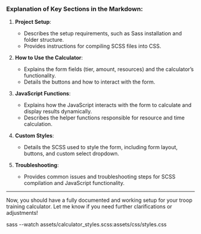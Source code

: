 
### **Explanation of Key Sections in the Markdown:**

1. **Project Setup**:
   - Describes the setup requirements, such as Sass installation and folder structure.
   - Provides instructions for compiling SCSS files into CSS.

2. **How to Use the Calculator**:
   - Explains the form fields (tier, amount, resources) and the calculator’s functionality.
   - Details the buttons and how to interact with the form.

3. **JavaScript Functions**:
   - Explains how the JavaScript interacts with the form to calculate and display results dynamically.
   - Describes the helper functions responsible for resource and time calculation.

4. **Custom Styles**:
   - Details the SCSS used to style the form, including form layout, buttons, and custom select dropdown.
   
5. **Troubleshooting**:
   - Provides common issues and troubleshooting steps for SCSS compilation and JavaScript functionality.

---

Now, you should have a fully documented and working setup for your troop training calculator. Let me know if you need further clarifications or adjustments!


sass --watch assets/calculator_styles.scss:assets/css/styles.css





